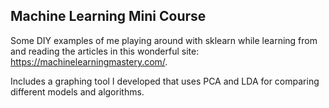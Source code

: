 ## Machine Learning Mini Course

Some DIY examples of me playing around with sklearn while learning from and reading the articles in this wonderful site: https://machinelearningmastery.com/.

Includes a graphing tool I developed that uses PCA and LDA for comparing different models and algorithms.
